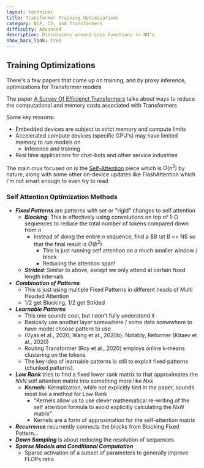 ```yaml
---
layout: technical
title: Transformer Training Optimizations
category: NLP, CV, and Transformers
difficulty: Advanced
description: Discussions around Loss Functions in NN's
show_back_link: true
---
```


## Training Optimizations
There's a few papers that come up on training, and by proxy inference, optimizations for Transformer models

The paper [A Survey Of Efficienct Transformers](/arxiv_papers/Efficient%20Transformers%20MarkedUp.pdf) talks about ways to reduce the computational and memory costs associated with Transformers

Some key reasons:
- Embedded devices are subject to strict memory and compute limits
- Accelerated compute devices (specific GPU's) may have limited memory to run models on
    - Inference and training
- Real time applications for chat-bots and other service industries

The main crux focused on is the [Self-Attention](/docs/transformer_and_llm/ATTENTION.md#self-attention) piece which is $O(n^2)$ by nature, along with some other on-device updates like FlashAttention which I'm not smart enough to even try to read

### Self Attention Optimization Methods
- ***Fixed Patterns*** are patterns with set or "rigid" changes to self attention
    - ***Blocking***: This is effectively using convolutions on top of 1-D sequences to reduce the total number of tokens compared down from $n$
        - Instead of doing the entire $n$ sequence, find a $B \st B << N$ so that the final result is $O(b^2)$ 
            - This is just running self attention on a much smaller window / block
            - Reducing the attention span!
    - ***Strided***: Similar to above, except we only attend at certain fixed length intervals
- ***Combination of Patterns***
    - This is just using multiple Fixed Patterns in different heads of Multi Headed Attention
    - 1/2 get Blocking, 1/2 get Strided
- ***Learnable Patterns***
    - This one sounds cool, but I don't fully understand it
    - Basically use another layer somewhere / some data somewhere to have model choose pattern to use
    - (Vyas et al., 2020; Wang et al., 2020b). Notably, Reformer (Kitaev et al., 2020)
    - Routing Transformer (Roy et al., 2020) employs online k-means clustering on the tokens
    - The key idea of learnable patterns is still to exploit fixed patterns (chunked patterns).
- ***Low Rank*** tries to find a fixed lower rank matrix to that approximates the $NxN$ self attention matrix into something more like $N xk$
    - ***Kernels***: Kernalization, while not explicitly tied in the paper, sounds most like a method for Low Rank
        - "Kernels allow us to use clever mathematical re-writing of the self attention formula to avoid explicitly calculating the $NxN$ matrix"
        - Kernels are a form of approximation for the self-attention matrix
- ***Recurrence*** recurrently connects the blocks from Blocking Fixed Pattern...
- ***Down Sampling*** is about reducing the resolution of sequences
- ***Sparse Models and Conditional Computation***
    - Sparse activation of a subset of parameters to generally improve FLOPs ratio

